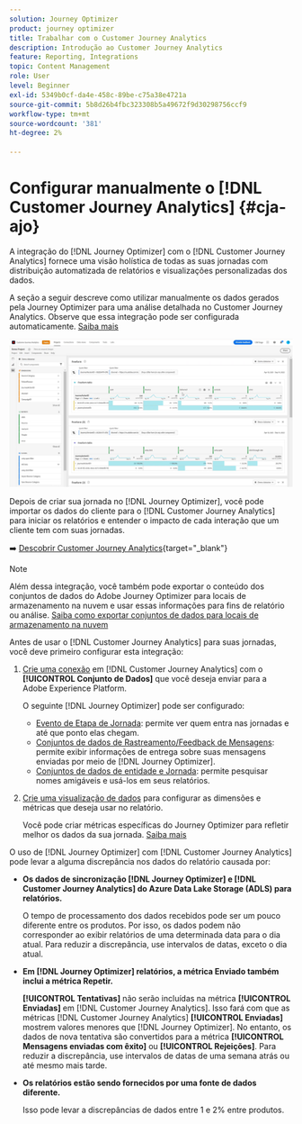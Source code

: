 ```yaml
---
solution: Journey Optimizer
product: journey optimizer
title: Trabalhar com o Customer Journey Analytics
description: Introdução ao Customer Journey Analytics
feature: Reporting, Integrations
topic: Content Management
role: User
level: Beginner
exl-id: 5349b0cf-da4e-458c-89be-c75a38e4721a
source-git-commit: 5b8d26b4fbc323308b5a49672f9d30298756ccf9
workflow-type: tm+mt
source-wordcount: '381'
ht-degree: 2%

---
```


# Configurar manualmente o [!DNL Customer Journey Analytics] {#cja-ajo}

A integração do [!DNL Journey Optimizer] com o [!DNL Customer Journey Analytics] fornece uma visão holística de todas as suas jornadas com distribuição automatizada de relatórios e visualizações personalizadas dos dados.

A seção a seguir descreve como utilizar manualmente os dados gerados pela Journey Optimizer para uma análise detalhada no Customer Journey Analytics. Observe que essa integração pode ser configurada automaticamente. [Saiba mais](report-gs-cja.md)

![](assets/cja.png)

Depois de criar sua jornada no [!DNL Journey Optimizer], você pode importar os dados do cliente para o [!DNL Customer Journey Analytics] para iniciar os relatórios e entender o impacto de cada interação que um cliente tem com suas jornadas.

➡️ [Descobrir Customer Journey Analytics](https://experienceleague.adobe.com/en/docs/analytics-platform/using/integrations/ajo#manually-configure-a-data-view-to-be-used-with-journey-optimizer){target="_blank"}

>[!NOTE]
>
>Além dessa integração, você também pode exportar o conteúdo dos conjuntos de dados do Adobe Journey Optimizer para locais de armazenamento na nuvem e usar essas informações para fins de relatório ou análise. [Saiba como exportar conjuntos de dados para locais de armazenamento na nuvem](../data/export-datasets.md)
>

Antes de usar o [!DNL Customer Journey Analytics] para suas jornadas, você deve primeiro configurar esta integração:

1. [Crie uma conexão](https://experienceleague.adobe.com/docs/analytics-platform/using/cja-connections/create-connection.html) em [!DNL Customer Journey Analytics] com o **[!UICONTROL Conjunto de Dados]** que você deseja enviar para a Adobe Experience Platform.

   O seguinte [!DNL Journey Optimizer] pode ser configurado:
   * [Evento de Etapa de Jornada](../data/datasets-query-examples.md#journey-step-event): permite ver quem entra nas jornadas e até que ponto elas chegam.
   * [Conjuntos de dados de Rastreamento/Feedback de Mensagens](../data/datasets-query-examples.md#message-feedback-event-dataset): permite exibir informações de entrega sobre suas mensagens enviadas por meio de [!DNL Journey Optimizer].
   * [Conjuntos de dados de entidade e Jornada](../data/datasets-query-examples.md#entity-dataset): permite pesquisar nomes amigáveis e usá-los em seus relatórios.

1. [Crie uma visualização de dados](https://experienceleague.adobe.com/docs/analytics-platform/using/cja-dataviews/create-dataview.html?lang=pt-BR) para configurar as dimensões e métricas que deseja usar no relatório.

   Você pode criar métricas específicas do Journey Optimizer para refletir melhor os dados da sua jornada. [Saiba mais](https://experienceleague.adobe.com/docs/analytics-platform/using/integrations/ajo.html#configure-the-data-view-to-accommodate-journey-optimizer-dimensions-and-metrics)

O uso de [!DNL Journey Optimizer] com [!DNL Customer Journey Analytics] pode levar a alguma discrepância nos dados do relatório causada por:

* **Os dados de sincronização [!DNL Journey Optimizer] e [!DNL Customer Journey Analytics] do Azure Data Lake Storage (ADLS) para relatórios.**

  O tempo de processamento dos dados recebidos pode ser um pouco diferente entre os produtos. Por isso, os dados podem não corresponder ao exibir relatórios de uma determinada data para o dia atual. Para reduzir a discrepância, use intervalos de datas, exceto o dia atual.

* **Em [!DNL Journey Optimizer] relatórios, a métrica Enviado também inclui a métrica Repetir.**

  **[!UICONTROL Tentativas]** não serão incluídas na métrica **[!UICONTROL Enviadas]** em [!DNL Customer Journey Analytics]. Isso fará com que as métricas [!DNL Customer Journey Analytics] **[!UICONTROL Enviadas]** mostrem valores menores que [!DNL Journey Optimizer]. No entanto, os dados de nova tentativa são convertidos para a métrica **[!UICONTROL Mensagens enviadas com êxito]** ou **[!UICONTROL Rejeições]**.
Para reduzir a discrepância, use intervalos de datas de uma semana atrás ou até mesmo mais tarde.

* **Os relatórios estão sendo fornecidos por uma fonte de dados diferente.**

  Isso pode levar a discrepâncias de dados entre 1 e 2% entre produtos.
